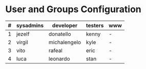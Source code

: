 # User and Groups Configuration

| #     | sysadmins | developer     | testers   | www   |
| --    | --        | --            | --        | --    |
| 1     | jezelf    | donatello     | kenny     | -     |
| 2     | virgil    | michalengelo  | kyle      | -     |
| 3     | vito      | rafeal        | eric      | -     |
| 4     | luca      | leonardo      | stan      | -     |
